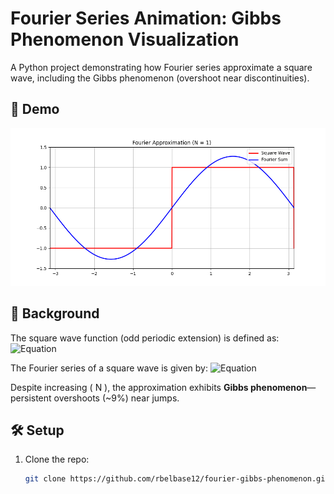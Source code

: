 # Fourier Series Animation: Gibbs Phenomenon Visualization

A Python project demonstrating how Fourier series approximate a square wave, including the Gibbs phenomenon (overshoot near discontinuities).

## 🎥 Demo  
![Demo GIF](assets/fourier_animation.gif)

## 📖 Background  
The square wave function (odd periodic extension) is defined as:
![Equation](https://quicklatex.com/cache3/7d/ql_48c0f5cfa0558e7b74872db966f8197d_l3.png)

The Fourier series of a square wave is given by:
![Equation](https://quicklatex.com/cache3/ab/ql_f2723aee1f3cceca8e7e71fcfd984cab_l3.png)

Despite increasing \( N \), the approximation exhibits **Gibbs phenomenon**—persistent overshoots (~9%) near jumps.

## 🛠️ Setup  
1. Clone the repo:
   ```bash
   git clone https://github.com/rbelbase12/fourier-gibbs-phenomenon.git

